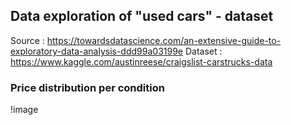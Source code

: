## Data exploration of "used cars" - dataset

Source : https://towardsdatascience.com/an-extensive-guide-to-exploratory-data-analysis-ddd99a03199e
Dataset : https://www.kaggle.com/austinreese/craigslist-carstrucks-data


### Price distribution per condition

!image[](output/price_per_condition.png)

